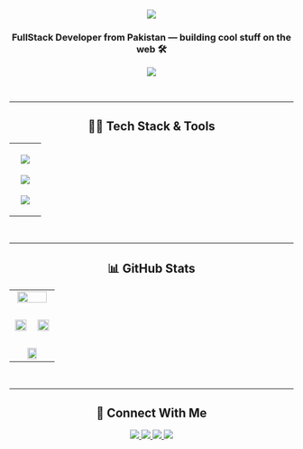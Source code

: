 <h1 align="center">
  <img src="https://readme-typing-svg.herokuapp.com/?font=Righteous&color=15F7F5&size=35&center=true&vCenter=true&width=500&height=70&duration=2000&lines=Hi+There!+👋;+I'm+Safa+Maqbool+👩🏻‍💻;" />
</h1>

<h3 align="center">FullStack Developer from Pakistan — building cool stuff on the web 🛠️</h3>

<p align="center" style="margin-top: 10px;">
  <img src="https://komarev.com/ghpvc/?username=SafaMaqbool&style=for-the-badge&color=6C22A6&label=Profile+Views" />
</p>

<br/>
<hr/>

<h2 align="center">👩‍💻 Tech Stack & Tools</h2>

<table align="center" width="100%">
  <tr>
    <td align="center" style="padding: 20px; background-color: rgba(255,255,255,0.04); border-radius: 12px;">
      <!-- Frontend -->
      <img src="https://skillicons.dev/icons?i=html,css,bootstrap,tailwind,js,ts,react,nextjs" /><br/><br/>
      <!-- Backend & DB -->
      <img src="https://skillicons.dev/icons?i=nodejs,express,mongodb,mysql,firebase,graphql,postgres,prisma" /><br/><br/>
      <!-- Tools & DevOps -->
      <img src="https://skillicons.dev/icons?i=git,github,vscode,figma,postman,vercel,netlify,docker" />
    </td>
  </tr>
</table>

<br/>
<hr/>

<h2 align="center">📊 GitHub Stats</h2>

<div align="center">
  <table width="100%">
    <tr>
      <td align="center" colspan="2" style="padding-bottom: 20px;">
        <img src="https://github-profile-summary-cards.vercel.app/api/cards/profile-details?username=SafaMaqbool&theme=tokyonight" width="90%" />
      </td>
    </tr>
    <tr>
      <td align="center" style="padding: 10px;">
        <img src="https://github-readme-streak-stats.herokuapp.com?user=SafaMaqbool&theme=tokyonight&hide_border=false&border_radius=12" width="100%" />
      </td>
      <td align="center" style="padding: 10px;">
        <img src="https://github-readme-stats.vercel.app/api?username=SafaMaqbool&show_icons=true&theme=tokyonight&hide_border=false&border_radius=12" width="100%" />
      </td>
    </tr>
    <tr>
      <td align="center" colspan="2" style="padding-top: 20px;">
        <img src="https://github-readme-stats.vercel.app/api/top-langs/?username=SafaMaqbool&layout=donut&theme=tokyonight&hide_border=false&border_radius=12" width="50%" />
      </td>
    </tr>
  </table>
</div>

<br/>
<hr/>

<h2 align="center">🤝 Connect With Me</h2>

<div align="center" style="margin-top: 15px;">
  <a href="mailto:s.maq.basha@gmail.com">
    <img src="https://img.shields.io/badge/Gmail-D14836?style=for-the-badge&logo=gmail&logoColor=white" />
  </a>
  <a href="https://www.linkedin.com/in/safamaqbool/">
    <img src="https://img.shields.io/badge/LinkedIn-0077B5?style=for-the-badge&logo=linkedin&logoColor=white" />
  </a>
  <a href="https://www.instagram.com/safamaqbool_official/">
    <img src="https://img.shields.io/badge/Instagram-E4405F?style=for-the-badge&logo=instagram&logoColor=white" />
  </a>
  <a href="https://www.threads.com/@safamaqbool_official?xmt=AQF0Wa1xnjXxqQfCi3mipGWdF4IBgy2PtphCGKvc7">
    <img src="https://img.shields.io/badge/Threads-000000?style=for-the-badge&logo=threads&logoColor=white" />
  </a>
</div>

<br/><br/>
